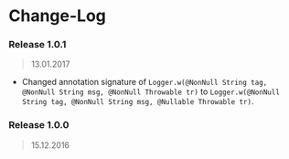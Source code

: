 Change-Log
===============

### Release 1.0.1 ###
> 13.01.2017

- Changed annotation signature of `Logger.w(@NonNull String tag, @NonNull String msg, @NonNull Throwable tr)`
  to `Logger.w(@NonNull String tag, @NonNull String msg, @Nullable Throwable tr)`.

### Release 1.0.0 ###
> 15.12.2016